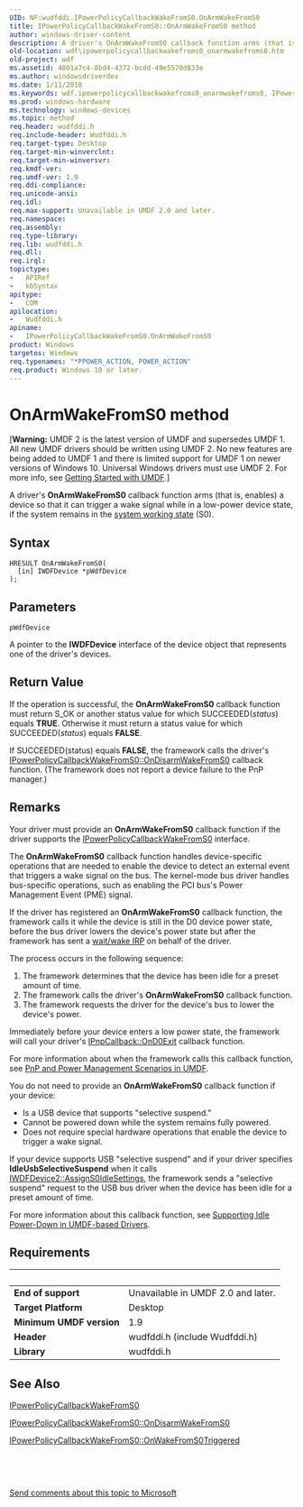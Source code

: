 ```yaml
---
UID: NF:wudfddi.IPowerPolicyCallbackWakeFromS0.OnArmWakeFromS0
title: IPowerPolicyCallbackWakeFromS0::OnArmWakeFromS0 method
author: windows-driver-content
description: A driver's OnArmWakeFromS0 callback function arms (that is, enables) a device so that it can trigger a wake signal while in a low-power device state, if the system remains in the system working state (S0).
old-location: wdf\ipowerpolicycallbackwakefroms0_onarmwakefroms0.htm
old-project: wdf
ms.assetid: 4801a7c4-8bd4-4372-bcdd-49e5570d833e
ms.author: windowsdriverdev
ms.date: 1/11/2018
ms.keywords: wdf.ipowerpolicycallbackwakefroms0_onarmwakefroms0, IPowerPolicyCallbackWakeFromS0 interface, OnArmWakeFromS0 method, wudfddi/IPowerPolicyCallbackWakeFromS0::OnArmWakeFromS0, UMDFDeviceObjectRef_7b2a2ca8-d8d4-4da2-ae51-15aabf150973.xml, OnArmWakeFromS0 method, IPowerPolicyCallbackWakeFromS0 interface, IPowerPolicyCallbackWakeFromS0::OnArmWakeFromS0, IPowerPolicyCallbackWakeFromS0, OnArmWakeFromS0 method, umdf.ipowerpolicycallbackwakefroms0_onarmwakefroms0, OnArmWakeFromS0
ms.prod: windows-hardware
ms.technology: windows-devices
ms.topic: method
req.header: wudfddi.h
req.include-header: Wudfddi.h
req.target-type: Desktop
req.target-min-winverclnt: 
req.target-min-winversvr: 
req.kmdf-ver: 
req.umdf-ver: 1.9
req.ddi-compliance: 
req.unicode-ansi: 
req.idl: 
req.max-support: Unavailable in UMDF 2.0 and later.
req.namespace: 
req.assembly: 
req.type-library: 
req.lib: wudfddi.h
req.dll: 
req.irql: 
topictype:
-	APIRef
-	kbSyntax
apitype:
-	COM
apilocation:
-	Wudfddi.h
apiname:
-	IPowerPolicyCallbackWakeFromS0.OnArmWakeFromS0
product: Windows
targetos: Windows
req.typenames: "*PPOWER_ACTION, POWER_ACTION"
req.product: Windows 10 or later.
---
```



# OnArmWakeFromS0 method
<p class="CCE_Message">[<b>Warning:</b> UMDF 2 is the latest version of UMDF and supersedes UMDF 1.  All new UMDF drivers should be written using UMDF 2.  No new features are being added to UMDF 1 and there is limited support for UMDF 1 on newer versions of Windows 10.  Universal Windows drivers must use UMDF 2.  For more info, see <a href="https://docs.microsoft.com/en-us/windows-hardware/drivers/wdf/getting-started-with-umdf-version-2">Getting Started with UMDF</a>.]

A driver's <b>OnArmWakeFromS0</b> callback function arms (that is, enables) a device so that it can trigger a wake signal while in a low-power device state, if the system remains in the <a href="https://msdn.microsoft.com/93ab0943-a4cc-4ef0-a250-1c63b2c915d5">system working state</a> (S0).

## Syntax

````
HRESULT OnArmWakeFromS0(
  [in] IWDFDevice *pWdfDevice
);
````

## Parameters

`pWdfDevice`

A pointer to the <b>IWDFDevice</b> interface of the device object that represents one of the driver's devices.


## Return Value

If the operation is successful, the <b>OnArmWakeFromS0</b> callback function must return S_OK or another status value for which SUCCEEDED(<i>status</i>) equals <b>TRUE</b>. Otherwise it must return a status value for which SUCCEEDED(<i>status</i>) equals <b>FALSE</b>.

If SUCCEEDED(status) equals <b>FALSE</b>, the framework calls the driver's <a href="https://msdn.microsoft.com/library/windows/hardware/ff556819">IPowerPolicyCallbackWakeFromS0::OnDisarmWakeFromS0</a> callback function. (The framework does not report a device failure to the PnP manager.)

## Remarks

Your driver must provide an <b>OnArmWakeFromS0</b> callback function if the driver supports the <a href="..\wudfddi\nn-wudfddi-ipowerpolicycallbackwakefroms0.md">IPowerPolicyCallbackWakeFromS0</a> interface. 

The <b>OnArmWakeFromS0</b> callback function handles device-specific operations that are needed to enable the device to detect an external event that triggers a wake signal on the bus. The kernel-mode bus driver handles bus-specific operations, such as enabling the PCI bus's Power Management Event (PME) signal.

If the driver has registered an <b>OnArmWakeFromS0</b> callback function, the framework calls it while the device is still in the D0 device power state, before the bus driver lowers the device's power state but after the framework has sent a <a href="https://msdn.microsoft.com/ed582644-af51-4841-be59-6a3deb6d9de5">wait/wake IRP</a> on behalf of the driver. 

The process occurs in the following sequence:

<ol>
<li>
The framework determines that the device has been idle for a preset amount of time.

</li>
<li>
The framework calls the driver's <b>OnArmWakeFromS0</b> callback function.

</li>
<li>
The framework requests the driver for the device's bus to lower the device's power.

</li>
</ol>
Immediately before your device enters a low power state, the framework will call your driver's <a href="https://msdn.microsoft.com/library/windows/hardware/ff556803">IPnpCallback::OnD0Exit</a> callback function.

For more information about when the framework calls this callback function, see <a href="https://msdn.microsoft.com/ca36eee5-482c-4cfe-a515-be9d3743e241">PnP and Power Management Scenarios in UMDF</a>.

You do not need to provide an <b>OnArmWakeFromS0</b> callback function if your device:

<ul>
<li>
Is a USB device that supports "selective suspend."

</li>
<li>
Cannot be powered down while the system remains fully powered.

</li>
<li>
Does not require special hardware operations that enable the device to trigger a wake signal.

</li>
</ul>
If your device supports USB "selective suspend" and if your driver specifies <b>IdleUsbSelectiveSuspend</b> when it calls <a href="https://msdn.microsoft.com/library/windows/hardware/ff556920">IWDFDevice2::AssignS0IdleSettings</a>, the framework sends a "selective suspend" request to the USB bus driver when the device has been idle for a preset amount of time.

For more information about this callback function, see <a href="https://docs.microsoft.com/en-us/windows-hardware/drivers/wdf/supporting-idle-power-down-in-umdf-drivers">Supporting Idle Power-Down in UMDF-based Drivers</a>.

## Requirements
| &nbsp; | &nbsp; |
| ---- |:---- |
| **End of support** | Unavailable in UMDF 2.0 and later.  |
| **Target Platform** | Desktop |
| **Minimum UMDF version** | 1.9 |
| **Header** | wudfddi.h (include Wudfddi.h) |
| **Library** | wudfddi.h |

## See Also

<a href="..\wudfddi\nn-wudfddi-ipowerpolicycallbackwakefroms0.md">IPowerPolicyCallbackWakeFromS0</a>



<a href="https://msdn.microsoft.com/library/windows/hardware/ff556819">IPowerPolicyCallbackWakeFromS0::OnDisarmWakeFromS0</a>



<a href="https://msdn.microsoft.com/library/windows/hardware/ff556822">IPowerPolicyCallbackWakeFromS0::OnWakeFromS0Triggered</a>



 

 

<a href="mailto:wsddocfb@microsoft.com?subject=Documentation%20feedback [wdf\wdf]:%20IPowerPolicyCallbackWakeFromS0::OnArmWakeFromS0 method%20 RELEASE:%20(1/11/2018)&amp;body=%0A%0APRIVACY STATEMENT%0A%0AWe use your feedback to improve the documentation. We don't use your email address for any other purpose, and we'll remove your email address from our system after the issue that you're reporting is fixed. While we're working to fix this issue, we might send you an email message to ask for more info. Later, we might also send you an email message to let you know that we've addressed your feedback.%0A%0AFor more info about Microsoft's privacy policy, see http://privacy.microsoft.com/en-us/default.aspx." title="Send comments about this topic to Microsoft">Send comments about this topic to Microsoft</a>